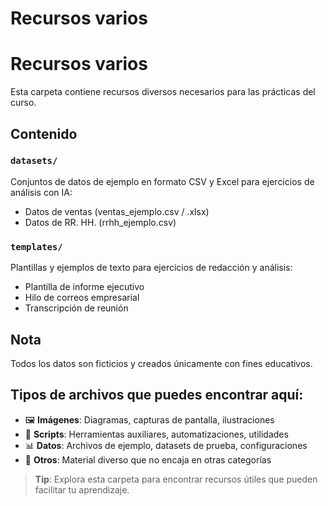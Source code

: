 # Recursos varios

# Recursos varios

Esta carpeta contiene recursos diversos necesarios para las prácticas del curso.

## Contenido

### `datasets/`
Conjuntos de datos de ejemplo en formato CSV y Excel para ejercicios de análisis con IA:
- Datos de ventas (ventas_ejemplo.csv / .xlsx)
- Datos de RR. HH. (rrhh_ejemplo.csv)

### `templates/`
Plantillas y ejemplos de texto para ejercicios de redacción y análisis:
- Plantilla de informe ejecutivo
- Hilo de correos empresarial
- Transcripción de reunión

## Nota
Todos los datos son ficticios y creados únicamente con fines educativos.

## Tipos de archivos que puedes encontrar aquí:
- 🖼️ **Imágenes**: Diagramas, capturas de pantalla, ilustraciones
- 🔧 **Scripts**: Herramientas auxiliares, automatizaciones, utilidades
- 📊 **Datos**: Archivos de ejemplo, datasets de prueba, configuraciones
- 🎯 **Otros**: Material diverso que no encaja en otras categorías

> **Tip**: Explora esta carpeta para encontrar recursos útiles que pueden facilitar tu aprendizaje.
